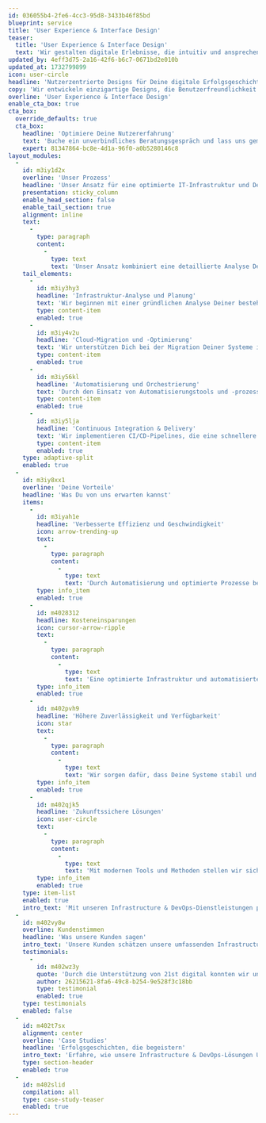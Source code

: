 ```yaml
---
id: 036055b4-2fe6-4cc3-95d8-3433b46f85bd
blueprint: service
title: 'User Experience & Interface Design'
teaser:
  title: 'User Experience & Interface Design'
  text: 'Wir gestalten digitale Erlebnisse, die intuitiv und ansprechend sind. Durch detaillierte Nutzeranalysen schaffen wir Designs, die sowohl Deine Geschäftsziele als auch die Bedürfnisse Deiner Nutzer optimal unterstützen.'
updated_by: 4eff3d75-2a16-42f6-b6c7-0671bd2e010b
updated_at: 1732799899
icon: user-circle
headline: 'Nutzerzentrierte Designs für Deine digitale Erfolgsgeschichte'
copy: 'Wir entwickeln einzigartige Designs, die Benutzerfreundlichkeit und Ästhetik vereinen. Unser Ansatz fokussiert sich auf Deine Nutzer, ihre Bedürfnisse und ihre Erwartungen. Mit modernen UX- und UI-Methoden sorgen wir für digitale Erlebnisse, die überzeugen und begeistern.'
overline: 'User Experience & Interface Design'
enable_cta_box: true
cta_box:
  override_defaults: true
  cta_box:
    headline: 'Optimiere Deine Nutzererfahrung'
    text: 'Buche ein unverbindliches Beratungsgespräch und lass uns gemeinsam Dein digitales Produkt optimieren.'
    expert: 81347864-bc8e-4d1a-96f0-a0b5280146c8
layout_modules:
  -
    id: m3iy1d2x
    overline: 'Unser Prozess'
    headline: 'Unser Ansatz für eine optimierte IT-Infrastruktur und DevOps'
    presentation: sticky_column
    enable_head_section: false
    enable_tail_section: true
    alignment: inline
    text:
      -
        type: paragraph
        content:
          -
            type: text
            text: 'Unser Ansatz kombiniert eine detaillierte Analyse Deiner aktuellen Infrastruktur mit der Implementierung moderner DevOps-Praktiken. Wir setzen auf Automatisierung, kontinuierliche Integration und Bereitstellung sowie regelmäßige Überprüfungen, um sicherzustellen, dass Deine Systeme immer optimal funktionieren.'
    tail_elements:
      -
        id: m3iy3hy3
        headline: 'Infrastruktur-Analyse und Planung'
        text: 'Wir beginnen mit einer gründlichen Analyse Deiner bestehenden IT-Infrastruktur, um Schwachstellen zu identifizieren und eine maßgeschneiderte Strategie für die Optimierung zu entwickeln.'
        type: content-item
        enabled: true
      -
        id: m3iy4v2u
        headline: 'Cloud-Migration und -Optimierung'
        text: 'Wir unterstützen Dich bei der Migration Deiner Systeme in die Cloud und optimieren bestehende Cloud-Infrastrukturen für bessere Leistung und Kosteneffizienz.'
        type: content-item
        enabled: true
      -
        id: m3iy56kl
        headline: 'Automatisierung und Orchestrierung'
        text: 'Durch den Einsatz von Automatisierungstools und -prozessen steigern wir die Effizienz und reduzieren menschliche Fehler, wodurch Entwicklungs- und Betriebsprozesse beschleunigt werden.'
        type: content-item
        enabled: true
      -
        id: m3iy5lja
        headline: 'Continuous Integration & Delivery'
        text: 'Wir implementieren CI/CD-Pipelines, die eine schnellere und zuverlässigere Software-Bereitstellung ermöglichen und so die Time-to-Market verkürzen.'
        type: content-item
        enabled: true
    type: adaptive-split
    enabled: true
  -
    id: m3iy8xx1
    overline: 'Deine Vorteile'
    headline: 'Was Du von uns erwarten kannst'
    items:
      -
        id: m3iyah1e
        headline: 'Verbesserte Effizienz und Geschwindigkeit'
        icon: arrow-trending-up
        text:
          -
            type: paragraph
            content:
              -
                type: text
                text: 'Durch Automatisierung und optimierte Prozesse beschleunigen wir die Entwicklungs- und Bereitstellungszyklen, was zu schnelleren Release-Zeiten führt.'
        type: info_item
        enabled: true
      -
        id: m4028312
        headline: Kosteneinsparungen
        icon: cursor-arrow-ripple
        text:
          -
            type: paragraph
            content:
              -
                type: text
                text: 'Eine optimierte Infrastruktur und automatisierte Prozesse helfen, Betriebskosten zu senken und Ressourcen effizienter zu nutzen.'
        type: info_item
        enabled: true
      -
        id: m402pvh9
        headline: 'Höhere Zuverlässigkeit und Verfügbarkeit'
        icon: star
        text:
          -
            type: paragraph
            content:
              -
                type: text
                text: 'Wir sorgen dafür, dass Deine Systeme stabil und zuverlässig laufen, was die Ausfallzeiten reduziert und die Kundenzufriedenheit erhöht.'
        type: info_item
        enabled: true
      -
        id: m402qjk5
        headline: 'Zukunftssichere Lösungen'
        icon: user-circle
        text:
          -
            type: paragraph
            content:
              -
                type: text
                text: 'Mit modernen Tools und Methoden stellen wir sicher, dass Deine IT-Infrastruktur und DevOps-Prozesse auch in Zukunft den wachsenden Anforderungen gerecht werden.'
        type: info_item
        enabled: true
    type: item-list
    enabled: true
    intro_text: 'Mit unseren Infrastructure & DevOps-Dienstleistungen profitierst Du von einer leistungsstarken und skalierbaren IT-Infrastruktur sowie effizienteren Entwicklungsprozessen.'
  -
    id: m402vy8w
    overline: Kundenstimmen
    headline: 'Was unsere Kunden sagen'
    intro_text: 'Unsere Kunden schätzen unsere umfassenden Infrastructure & DevOps-Lösungen. Lies, was sie über unsere Zusammenarbeit zu sagen haben.'
    testimonials:
      -
        id: m402wz3y
        quote: 'Durch die Unterstützung von 21st digital konnten wir unsere DevOps-Prozesse erheblich verbessern und die Effizienz unserer Entwicklungsteams steigern.'
        author: 26215621-8fa6-49c8-b254-9e528f3c18bb
        type: testimonial
        enabled: true
    type: testimonials
    enabled: false
  -
    id: m402t7sx
    alignment: center
    overline: 'Case Studies'
    headline: 'Erfolgsgeschichten, die begeistern'
    intro_text: 'Erfahre, wie unsere Infrastructure & DevOps-Lösungen Unternehmen geholfen haben, ihre IT-Infrastruktur zu optimieren und effizienter zu arbeiten.'
    type: section-header
    enabled: true
  -
    id: m402slid
    compilation: all
    type: case-study-teaser
    enabled: true
---
```

